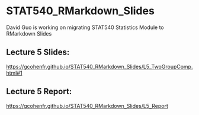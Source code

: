 # STAT540_RMarkdown_Slides

David Guo is working on migrating STAT540 Statistics Module to RMarkdown Slides

## Lecture 5 Slides:
https://gcohenfr.github.io/STAT540_RMarkdown_Slides/L5_TwoGroupComp.html#1

## Lecture 5 Report:
https://gcohenfr.github.io/STAT540_RMarkdown_Slides/L5_Report
